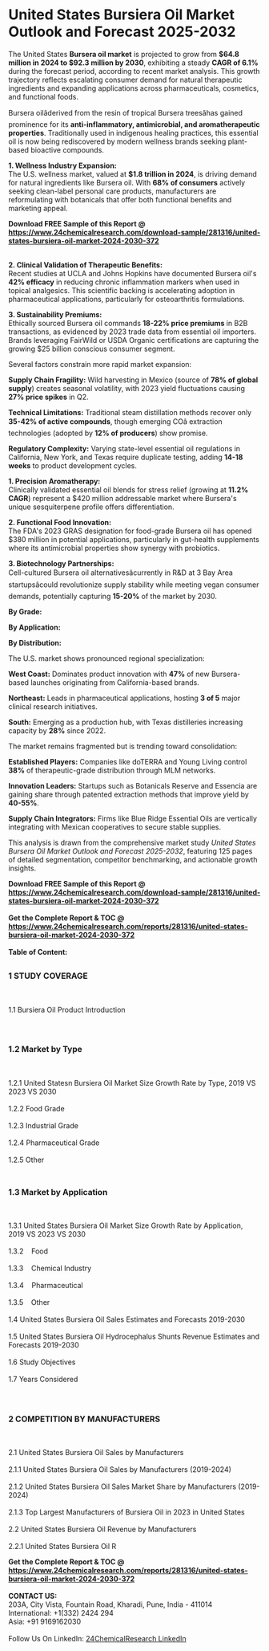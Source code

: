 <h1>United States Bursiera Oil Market Outlook and Forecast 2025-2032</h1><p>The United States <strong>Bursera oil market</strong> is projected to grow from <strong>$64.8 million in 2024 to $92.3 million by 2030</strong>, exhibiting a steady <strong>CAGR of 6.1%</strong> during the forecast period, according to recent market analysis. This growth trajectory reflects escalating consumer demand for natural therapeutic ingredients and expanding applications across pharmaceuticals, cosmetics, and functional foods.</p><p>Bursera oilâderived from the resin of tropical Bursera treesâhas gained prominence for its <strong>anti-inflammatory, antimicrobial, and aromatherapeutic properties</strong>. Traditionally used in indigenous healing practices, this essential oil is now being rediscovered by modern wellness brands seeking plant-based bioactive compounds.</p><p><strong>1. Wellness Industry Expansion:</strong><br>
The U.S. wellness market, valued at <strong>$1.8 trillion in 2024</strong>, is driving demand for natural ingredients like Bursera oil. With <strong>68% of consumers</strong> actively seeking clean-label personal care products, manufacturers are reformulating with botanicals that offer both functional benefits and marketing appeal.</p><div><b>Download FREE Sample of this Report @ 
            <a href="https://www.24chemicalresearch.com/download-sample/281316/united-states-bursiera-oil-market-2024-2030-372">
            https://www.24chemicalresearch.com/download-sample/281316/united-states-bursiera-oil-market-2024-2030-372</a></b></div><br><p><strong>2. Clinical Validation of Therapeutic Benefits:</strong><br>
Recent studies at UCLA and Johns Hopkins have documented Bursera oil's <strong>42% efficacy</strong> in reducing chronic inflammation markers when used in topical analgesics. This scientific backing is accelerating adoption in pharmaceutical applications, particularly for osteoarthritis formulations.</p><p><strong>3. Sustainability Premiums:</strong><br>
Ethically sourced Bursera oil commands <strong>18-22% price premiums</strong> in B2B transactions, as evidenced by 2023 trade data from essential oil importers. Brands leveraging FairWild or USDA Organic certifications are capturing the growing $25 billion conscious consumer segment.</p><p>Several factors constrain more rapid market expansion:</p><p><strong>Supply Chain Fragility:</strong> Wild harvesting in Mexico (source of <strong>78% of global supply</strong>) creates seasonal volatility, with 2023 yield fluctuations causing <strong>27% price spikes</strong> in Q2.</p><p><strong>Technical Limitations:</strong> Traditional steam distillation methods recover only <strong>35-42% of active compounds</strong>, though emerging COâ extraction technologies (adopted by <strong>12% of producers</strong>) show promise.</p><p><strong>Regulatory Complexity:</strong> Varying state-level essential oil regulations in California, New York, and Texas require duplicate testing, adding <strong>14-18 weeks</strong> to product development cycles.</p><p><strong>1. Precision Aromatherapy:</strong><br>
Clinically validated essential oil blends for stress relief (growing at <strong>11.2% CAGR</strong>) represent a $420 million addressable market where Bursera's unique sesquiterpene profile offers differentiation.</p><p><strong>2. Functional Food Innovation:</strong><br>
The FDA's 2023 GRAS designation for food-grade Bursera oil has opened $380 million in potential applications, particularly in gut-health supplements where its antimicrobial properties show synergy with probiotics.</p><p><strong>3. Biotechnology Partnerships:</strong><br>
Cell-cultured Bursera oil alternativesâcurrently in R&amp;D at 3 Bay Area startupsâcould revolutionize supply stability while meeting vegan consumer demands, potentially capturing <strong>15-20%</strong> of the market by 2030.</p><p><strong>By Grade:</strong></p><p><strong>By Application:</strong></p><p><strong>By Distribution:</strong></p><p>The U.S. market shows pronounced regional specialization:</p><p><strong>West Coast:</strong> Dominates product innovation with <strong>47%</strong> of new Bursera-based launches originating from California-based brands.</p><p><strong>Northeast:</strong> Leads in pharmaceutical applications, hosting <strong>3 of 5</strong> major clinical research initiatives.</p><p><strong>South:</strong> Emerging as a production hub, with Texas distilleries increasing capacity by <strong>28%</strong> since 2022.</p><p>The market remains fragmented but is trending toward consolidation:</p><p><strong>Established Players:</strong> Companies like doTERRA and Young Living control <strong>38%</strong> of therapeutic-grade distribution through MLM networks.</p><p><strong>Innovation Leaders:</strong> Startups such as Botanicals Reserve and Essencia are gaining share through patented extraction methods that improve yield by <strong>40-55%</strong>.</p><p><strong>Supply Chain Integrators:</strong> Firms like Blue Ridge Essential Oils are vertically integrating with Mexican cooperatives to secure stable supplies.</p><p>This analysis is drawn from the comprehensive market study <em>United States Bursera Oil Market Outlook and Forecast 2025-2032</em>, featuring 125 pages of detailed segmentation, competitor benchmarking, and actionable growth insights.</p><div><b>Download FREE Sample of this Report @ 
            <a href="https://www.24chemicalresearch.com/download-sample/281316/united-states-bursiera-oil-market-2024-2030-372">
            https://www.24chemicalresearch.com/download-sample/281316/united-states-bursiera-oil-market-2024-2030-372</a></b></div><br><div><b>Get the Complete Report & TOC @ 
            <a href="https://www.24chemicalresearch.com/reports/281316/united-states-bursiera-oil-market-2024-2030-372">
            https://www.24chemicalresearch.com/reports/281316/united-states-bursiera-oil-market-2024-2030-372</a></b></div><br>
            <b>Table of Content:</b><p><h2><span style="font-size:16px"><strong>1 STUDY COVERAGE</strong></span></h2><br />
<p>1.1 Bursiera Oil Product Introduction</p><br />
<h2><span style="font-size:16px"><strong>1.2 Market by Type</strong></span></h2><br />
<p>1.2.1 United Statesn Bursiera Oil Market Size Growth Rate by Type, 2019 VS 2023 VS 2030<br /><br />
1.2.2 Food Grade&nbsp;&nbsp; &nbsp;<br /><br />
1.2.3 Industrial Grade<br /><br />
1.2.4 Pharmaceutical Grade<br /><br />
1.2.5 Other<br /><br />
<h2><span style="font-size:16px"><strong>1.3 Market by Application</strong></span></h2><br />
<p>1.3.1 United States Bursiera Oil Market Size Growth Rate by Application, 2019 VS 2023 VS 2030<br /><br />
1.3.2&nbsp;&nbsp; &nbsp;Food<br /><br />
1.3.3&nbsp;&nbsp; &nbsp;Chemical Industry<br /><br />
1.3.4&nbsp;&nbsp; &nbsp;Pharmaceutical<br /><br />
1.3.5&nbsp;&nbsp; &nbsp;Other<br /><br />
1.4 United States Bursiera Oil Sales Estimates and Forecasts 2019-2030<br /><br />
1.5 United States Bursiera Oil Hydrocephalus Shunts Revenue Estimates and Forecasts 2019-2030<br /><br />
1.6 Study Objectives<br /><br />
1.7 Years Considered</p><br />
<h2><span style="font-size:16px"><strong>2 COMPETITION BY MANUFACTURERS</strong></span></h2><br />
<p>2.1 United States Bursiera Oil Sales by Manufacturers<br /><br />
2.1.1 United States Bursiera Oil Sales by Manufacturers (2019-2024)<br /><br />
2.1.2 United States Bursiera Oil Sales Market Share by Manufacturers (2019-2024)<br /><br />
2.1.3 Top Largest Manufacturers of Bursiera Oil in 2023 in United States<br /><br />
2.2 United States Bursiera Oil Revenue by Manufacturers<br /><br />
2.2.1 United States Bursiera Oil R</p><div><b>Get the Complete Report & TOC @ 
            <a href="https://www.24chemicalresearch.com/reports/281316/united-states-bursiera-oil-market-2024-2030-372">
            https://www.24chemicalresearch.com/reports/281316/united-states-bursiera-oil-market-2024-2030-372</a></b></div><br><b>CONTACT US:</b><br>
            203A, City Vista, Fountain Road, Kharadi, Pune, India - 411014<br>
            International: +1(332) 2424 294<br>
            Asia: +91 9169162030 <br><br>
            Follow Us On LinkedIn: <a href="https://www.linkedin.com/company/24chemicalresearch/">24ChemicalResearch LinkedIn</a>
